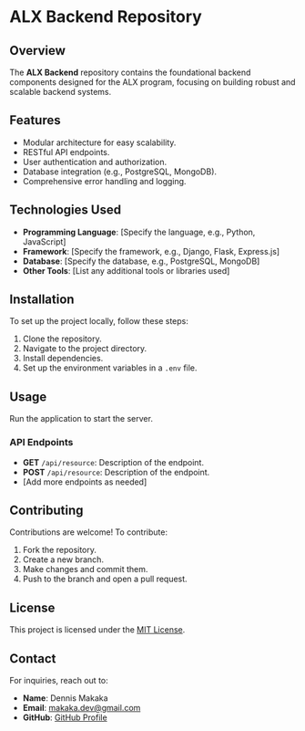 # ALX Backend Repository

## Overview

The **ALX Backend** repository contains the foundational backend components designed for the ALX program, focusing on building robust and scalable backend systems.

## Features

- Modular architecture for easy scalability.
- RESTful API endpoints.
- User authentication and authorization.
- Database integration (e.g., PostgreSQL, MongoDB).
- Comprehensive error handling and logging.

## Technologies Used

- **Programming Language**: [Specify the language, e.g., Python, JavaScript]
- **Framework**: [Specify the framework, e.g., Django, Flask, Express.js]
- **Database**: [Specify the database, e.g., PostgreSQL, MongoDB]
- **Other Tools**: [List any additional tools or libraries used]

## Installation

To set up the project locally, follow these steps:
1. Clone the repository.
2. Navigate to the project directory.
3. Install dependencies.
4. Set up the environment variables in a `.env` file.

## Usage

Run the application to start the server.

### API Endpoints

- **GET** `/api/resource`: Description of the endpoint.
- **POST** `/api/resource`: Description of the endpoint.
- [Add more endpoints as needed]

## Contributing

Contributions are welcome! To contribute:
1. Fork the repository.
2. Create a new branch.
3. Make changes and commit them.
4. Push to the branch and open a pull request.

## License

This project is licensed under the [MIT License](LICENSE).

## Contact

For inquiries, reach out to:
- **Name**: Dennis Makaka
- **Email**: makaka.dev@gmail.com
- **GitHub**: [GitHub Profile](https://github.com/DennisMakaka)

